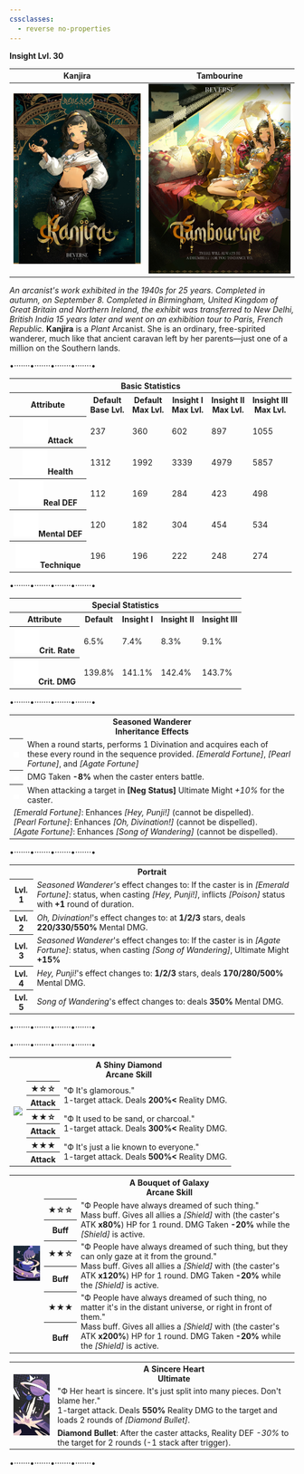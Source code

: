 ```yaml
---
cssclasses:
  - reverse no-properties
---
```

**Insight Lvl. 30**

| Kanjira | Tambourine |
| --- | --- |
| ![](../Images/Characters/Kanjira/Kanjira.webp) | ![](../Images/Characters/Kanjira/Kanjira_Garment1.png) | 
*An arcanist's work exhibited in the 1940s for 25 years. Completed in autumn, on September 8. Completed in Birmingham, United Kingdom of Great Britain and Northern Ireland, the exhibit was transferred to New Delhi, British India 15 years later and went on an exhibition tour to Paris, French Republic.*
**Kanjira**  is a *Plant*  Arcanist. She is an ordinary, free-spirited wanderer, much like that ancient caravan left by her parents—just one of a million on the Southern lands. 

<div class="charts">
<div class="stats">
	<p class="divide">•·······•·······•·······•·······•</p>
	<table>
		<tr><th colspan="6">Basic Statistics</th></tr>
		<tr>
			<th>Attribute</th>
			<th>Default  <br><span>Base Lvl.</span></th>
			<th>Default  <br><span>Max Lvl.</span></th>
			<th>Insight I  <br><span>Max Lvl.</span></th>
			<th>Insight II  <br><span>Max Lvl.</span></th>
			<th>Insight III  <br><span>Max Lvl.</span></th>
		</tr>
		<tr>
			<th><img src="https://raw.githubusercontent.com/lunaria79/Jackalupes-Corner/refs/heads/main/03%20Reverse1999/Images/Attributes/Attack.svg">Attack</th>
			<td>237</td>
			<td>360</td>
			<td>602</td>
			<td>897</td>
      <td>1055</td>
		</tr>
		<tr>
			<th><img src="https://raw.githubusercontent.com/lunaria79/Jackalupes-Corner/refs/heads/main/03%20Reverse1999/Images/Attributes/Health.svg">Health</th>
			<td>1312</td>
			<td>1992</td>
			<td>3339</td>
			<td>4979</td>
      <td>5857</td>
		</tr>
		<tr>
			<th><img src="https://raw.githubusercontent.com/lunaria79/Jackalupes-Corner/refs/heads/main/03%20Reverse1999/Images/Attributes/Real%20DEF.svg">Real DEF</th>
			<td>112</td>
			<td>169</td>
			<td>284</td>
			<td>423</td>
      <td>498</td>
		</tr>
		<tr>
			<th><img src="https://raw.githubusercontent.com/lunaria79/Jackalupes-Corner/refs/heads/main/03%20Reverse1999/Images/Attributes/Mental%20DEF.svg">Mental DEF</th>
			<td>120</td>
			<td>182</td>
			<td>304</td>
			<td>454</td>
      <td>534</td>
		</tr>
		<tr>
			<th><img src="https://raw.githubusercontent.com/lunaria79/Jackalupes-Corner/refs/heads/main/03%20Reverse1999/Images/Attributes/Technique.svg">Technique</th>
			<td>196</td>
			<td>196</td>
			<td>222</td>
			<td>248</td>
      <td>274</td>
		</tr>
	</table>
	<p class="divide">•·······•·······•·······•·······•</p>
	<table>
		<tr><th colspan="5">Special Statistics</th></tr>
		<tr>
			<th>Attribute</th>
      <th>Default</th>
			<th>Insight I</th>
			<th>Insight II </th>
      <th>Insight III </th>
		</tr>
		<tr>
			<th><img src="https://raw.githubusercontent.com/lunaria79/Jackalupes-Corner/refs/heads/main/03%20Reverse1999/Images/Attributes/Crit%20Rate.svg">Crit. Rate</th>
			<td>6.5%</td>
			<td>7.4%</td>
			<td>8.3%</td>
      <td>9.1%</td>
		</tr>
		<tr>
			<th><img src="https://raw.githubusercontent.com/lunaria79/Jackalupes-Corner/refs/heads/main/03%20Reverse1999/Images/Attributes/Crit%20DMG.svg">Crit. DMG</th>
			<td>139.8%</td>
			<td>141.1%</td>
			<td>142.4%</td>
      <td>143.7%</td>
		</tr>
	</table>
	<p class="divide">•·······•·······•·······•·······•</p>
	<table>
	<tr><th colspan="2">Seasoned Wanderer <br><span>Inheritance Effects</span></th></tr>
	<tr>
		<th><img src="https://raw.githubusercontent.com/lunaria79/Jackalupes-Corner/refs/heads/main/03%20Reverse1999/Images/Afflatus/Insight.webp"></th>
		<td>When a round starts, performs 1 Divination and acquires each of these every round in the sequence provided. <i>[Emerald Fortune]</i>, <i>[Pearl Fortune]</i>, and <i>[Agate Fortune]</i> </td>
	</tr>
	<tr>
		<th><img src="https://raw.githubusercontent.com/lunaria79/Jackalupes-Corner/refs/heads/main/03%20Reverse1999/Images/Afflatus/Insight%202.webp"></th>
		<td>DMG Taken <b>-8%</b> when the caster enters battle.</td>
	</tr>
  <tr>
		<th><img src="https://raw.githubusercontent.com/lunaria79/Jackalupes-Corner/refs/heads/main/03%20Reverse1999/Images/Afflatus/Insight%203.webp"></th>
		<td>When attacking a target in <b>[Neg Status]</b> Ultimate Might <i>+10%</i> for the caster.  </td>
	</tr>
  <tr>
		<td colspan="2">
		<i>[Emerald Fortune]</i>: Enhances <i>[Hey, Punji!]</i> (cannot be dispelled).
		<br><i>[Pearl Fortune]</i>: Enhances <i>[Oh, Divination!]</i> (cannot be dispelled).
		<br><i>[Agate Fortune]</i>: Enhances <i>[Song of Wandering]</i> (cannot be dispelled).
		</td>
	</tr>
	</table>
		<p class="divide">•·······•·······•·······•·······•</p>
	<table>
	<tr><th colspan="2">Portrait</th></tr>
	<tr> <th>Lvl. 1</th> <td><i>Seasoned Wanderer's</i> effect changes to: If the caster is in <i>[Emerald Fortune]</i>: status, when casting <i>[Hey, Punji!]</i>, inflicts <i>[Poison]</i> status with <b>+1</b> round of duration.  </td> </tr>
	<tr> <th>Lvl. 2</th> <td><i>Oh, Divination!</i>'s effect changes to: at <b>1/2/3</b> stars, deals <b>220/330/550%</b> Mental DMG.  </td> </tr>
	<tr> <th>Lvl. 3</th> <td> <i> Seasoned Wanderer</i>'s effect changes to: If the caster is in <i>[Agate Fortune]</i>: status, when casting <i>[Song of Wandering]</i>, Ultimate Might <b>+15%</b> </td> </tr>
	<tr> <th>Lvl. 4</th> <td><i>Hey, Punji!</i>'s effect changes to: <b>1/2/3</b> stars, deals <b>170/280/500%</b> Mental DMG. </td> </tr>
	<tr> <th>Lvl. 5</th> <td><i>Song of Wandering</i>'s effect changes to: deals <b>350%</b> Mental DMG. </td> </tr>
	</table>
	<p class="divide">•·······•·······•·······•·······•</p>
</div>
<div class="attacks">
	<p class="divide">•·······•·······•·······•·······•</p>
	<table style="margin-bottom: 15px;">
		<tr><th rowspan="7"><img src="https://raw.githubusercontent.com/lunaria79/Jackalupes-Corner/refs/heads/main/03%20Reverse1999/Images/Characters/Kanjira/Kanjira_Skill_Card_1.webp"></th>
		<th colspan="3">A Shiny Diamond <br> <span>Arcane Skill</span> </th>
		</tr>
		<tr>
			<th><b>★</b>☆☆</th>
			<td rowspan="2"> <span>"Ф It's glamorous."</span>
			<br> 1-target attack. Deals <b>200%<</b> Reality DMG. </td>
		</tr>
		<tr><th>Attack</th></tr>
		<tr>
			<th><b>★★</b>☆</th>
			<td rowspan="2"> <span>"Ф It used to be sand, or charcoal."</span>
			<br> 1-target attack. Deals <b>300%<</b> Reality DMG. </td>
		</tr>
		<tr><th>Attack</th></tr>
		<tr>
			<th><b>★★★</b></th>
			<td rowspan="2"> <span>"Ф It's just a lie known to everyone."</span>
			<br> 1-target attack. Deals <b>500%<</b> Reality DMG. </td>
		</tr>
		<tr><th>Attack</th></tr>
	</table>
	<table style="margin-bottom: 15px;">
		<tr><th rowspan="7"><img src="https://raw.githubusercontent.com/lunaria79/Jackalupes-Corner/refs/heads/main/03%20Reverse1999/Images/Characters/Kanjira/Kanjira_Skill_Card_2.webp"></th>
		<th colspan="3">A Bouquet of Galaxy <br> <span>Arcane Skill</span> </th>
		</tr>
		<tr>
			<th><b>★</b>☆☆</th>
			<td rowspan="2"> <span>"Ф People have always dreamed of such thing."</span>
			<br> Mass buff. Gives all allies a <i>[Shield]</i> with (the caster's ATK <b>x80%</b>) HP for 1 round. DMG Taken <b>-20%</b> while the <i>[Shield]</i> is active. </td>
		</tr>
		<tr><th>Buff</th></tr>
		<tr>
			<th><b>★★</b>☆</th>
			<td rowspan="2"> <span>"Ф People have always dreamed of such thing, but they can only gaze at it from the ground."</span>
			<br> Mass buff. Gives all allies a <i>[Shield]</i> with (the caster's ATK <b>x120%</b>) HP for 1 round. DMG Taken <b>-20%</b> while the <i>[Shield]</i> is active. </td>
		</tr>
		<tr><th>Buff</th></tr>
		<tr>
			<th><b>★★★</b></th>
      <td rowspan="2"> <span> "Ф People have always dreamed of such thing, no matter it's in the distant universe, or right in front of them."</span>
			<br> Mass buff. Gives all allies a <i>[Shield]</i> with (the caster's ATK <b>x200%</b>) HP for 1 round. DMG Taken <b>-20%</b> while the <i>[Shield]</i> is active. </td>
		</tr>
		<tr><th>Buff</th></tr>
	</table>
	<table style="margin-bottom: 15px;">
		<tr><th rowspan="3"><img src="https://raw.githubusercontent.com/lunaria79/Jackalupes-Corner/refs/heads/main/03%20Reverse1999/Images/Characters/Kanjira/Kanjira_Ultimate_Card.webp"></th>
		<th colspan="2"> A Sincere Heart <br> <span>Ultimate</span> </th>
		</tr>
		<tr>
			<td> <span> "Ф Her heart is sincere. It's just split into many pieces. Don't blame her." </span>
			<br> 1-target attack. Deals <b>550%</b> Reality DMG to the target and loads 2 rounds of <i>[Diamond Bullet]</i>. </td>
		</tr>
    <tr>
			<td> <b>Diamond Bullet</b>: After the caster attacks, Reality DEF <i>-30%</i> to the target for 2 rounds (-1 stack after trigger). </td>
		</tr>
	</table>
	<p class="divide">•·······•·······•·······•·······•</p>
</div>
</div>